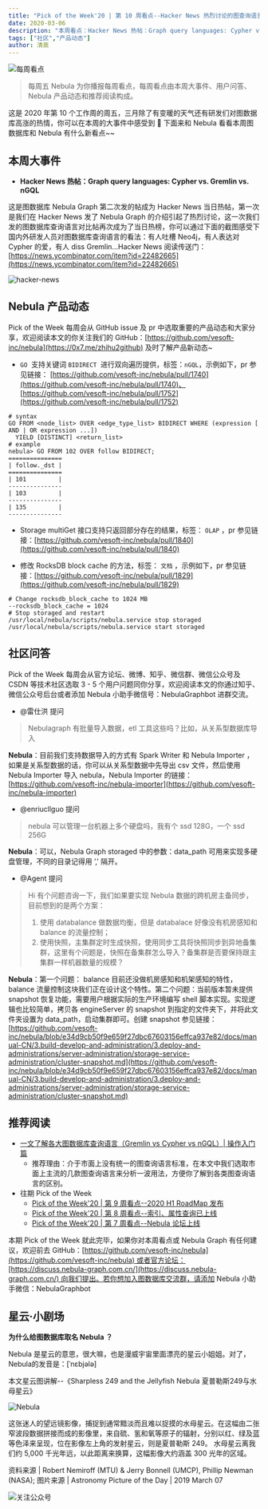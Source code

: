 ```yaml
---
title: "Pick of the Week'20 | 第 10 周看点--Hacker News 热烈讨论的图查询语言"
date: 2020-03-06
description: "本周看点：Hacker News 热帖：Graph query languages: Cypher vs. Gremlin vs. nGQL，产品方面：GO  支持关键词 BIDIRECT  进行双向遍历提供。"
tags: ["社区","产品动态"]
author: 清蒸
---
```


![每周看点](https://www-cdn.nebula-graph.com.cn/nebula-blog/PotW.png)

> 每周五 Nebula 为你播报每周看点，每周看点由本周大事件、用户问答、Nebula 产品动态和推荐阅读构成。

这是 2020 年第 10 个工作周的周五，三月除了有变暖的天气还有研发们对图数据库高涨的热情，你可以在本周的大事件中感受到 🌝 下面来和 Nebula 看看本周图数据库和 Nebula 有什么新看点~~

## 本周大事件

- **Hacker News 热帖：Graph query languages: Cypher vs. Gremlin vs. nGQL**

这是图数据库 Nebula Graph 第二次发的帖成为 Hacker News 当日热帖，第一次是我们在 Hacker News 发了 Nebula Graph 的介绍引起了热烈讨论，这一次我们发的图数据库查询语言对比帖再次成为了当日热榜，你可以通过下面的截图感受下国内外研发人员对图数据库查询语言的看法：有人吐槽 Neo4j，有人表达对 Cypher 的爱，有人 diss Gremlin…Hacker News 阅读传送门：[https://news.ycombinator.com/item?id=22482665](https://news.ycombinator.com/item?id=22482665)

![hacker-news](https://www-cdn.nebula-graph.com.cn/nebula-blog/PotW201001.png)

## Nebula 产品动态
Pick of the Week 每周会从 GitHub issue 及 pr 中选取重要的产品动态和大家分享，欢迎阅读本文的你关注我们的 GitHub：[https://github.com/vesoft-inc/nebula](https://0x7.me/zhihu2github) 及时了解产品新动态~

- `GO`  支持关键词 `BIDIRECT`  进行双向遍历提供，标签：`nGQL`，示例如下，pr 参见链接： [https://github.com/vesoft-inc/nebula/pull/1740](https://github.com/vesoft-inc/nebula/pull/1740)、[https://github.com/vesoft-inc/nebula/pull/1752](https://github.com/vesoft-inc/nebula/pull/1752)

```
# syntax
GO FROM <node_list> OVER <edge_type_list> BIDIRECT WHERE (expression [ AND | OR expression ...])  
  YIELD [DISTINCT] <return_list>
# example
nebula> GO FROM 102 OVER follow BIDIRECT;
===============
| follow._dst |
===============
| 101         |
---------------
| 103         |
---------------
| 135         |
---------------
```

- Storage multiGet 接口支持只返回部分存在的结果，标签： `OLAP` ，pr 参见链接：[https://github.com/vesoft-inc/nebula/pull/1840](https://github.com/vesoft-inc/nebula/pull/1840)

- 修改 RocksDB block cache 的方法，标签： `文档` ，示例如下，pr 参见链接：[https://github.com/vesoft-inc/nebula/pull/1829](https://github.com/vesoft-inc/nebula/pull/1829)

```
# Change rocksdb_block_cache to 1024 MB
--rocksdb_block_cache = 1024
# Stop storaged and restart
/usr/local/nebula/scripts/nebula.service stop storaged
/usr/local/nebula/scripts/nebula.service start storaged
```

## 社区问答

Pick of the Week 每周会从官方论坛、微博、知乎、微信群、微信公众号及 CSDN 等技术社区选取 3 - 5 个用户问题同你分享，欢迎阅读本文的你通过知乎、微信公众号后台或者添加 Nebula 小助手微信号：NebulaGraphbot 进群交流。

- @雷仕洪 提问
> Nebulagraph 有批量导入数据，etl 工具这些吗？比如，从关系型数据库导入

**Nebula**：目前我们支持数据导入的方式有 Spark Writer 和 Nebula Importer ，如果是关系型数据的话，你可以从关系型数据中先导出 csv 文件，然后使用 Nebula Importer 导入 nebula，Nebula Importer 的链接：[https://github.com/vesoft-inc/nebula-importer](https://github.com/vesoft-inc/nebula-importer)

- @enriucllguo 提问
> nebula 可以管理一台机器上多个硬盘吗，我有个 ssd 128G，一个 ssd 256G

**Nebula**：可以，Nebula Graph storaged 中的参数：data_path 可用来实现多硬盘管理，不同的目录记得用 ’,' 隔开。

- @Agent 提问
> Hi 有个问题咨询一下，我们如果要实现 Nebula 数据的跨机房主备同步，目前想到的是两个方案：
> 1. 使用 databalance 做数据均衡，但是 databalace 好像没有机房感知和 balance 的流量控制；
> 2. 使用快照，主集群定时生成快照，使用同步工具将快照同步到异地备集群，这里有个问题是，快照在备集群怎么导入？备集群是否要保持跟主集群一样机器数量的规模？

**Nebula**：第一个问题： balance 目前还没做机房感知和机架感知的特性，balance 流量控制这块我们正在设计这个特性。第二个问题：当前版本暂未提供 snapshot 恢复功能，需要用户根据实际的生产环境编写 shell 脚本实现。实现逻辑也比较简单，拷贝各 engineServer 的 snapshot 到指定的文件夹下，并将此文件夹设置为 data_path，启动集群即可。创建 snapshot 参见链接：[https://github.com/vesoft-inc/nebula/blob/e34d9cb50f9e659f27dbc67603156effca937e82/docs/manual-CN/3.build-develop-and-administration/3.deploy-and-administrations/server-administration/storage-service-administration/cluster-snapshot.md](https://github.com/vesoft-inc/nebula/blob/e34d9cb50f9e659f27dbc67603156effca937e82/docs/manual-CN/3.build-develop-and-administration/3.deploy-and-administrations/server-administration/storage-service-administration/cluster-snapshot.md)

## 推荐阅读

- [一文了解各大图数据库查询语言（Gremlin vs Cypher vs nGQL）| 操作入门篇](https://nebula-graph.io/cn/posts/graph-query-language-comparison-cypher-gremlin-ngql/)
  - 推荐理由：介于市面上没有统一的图查询语言标准，在本文中我们选取市面上主流的几款图查询语言来分析一波用法，方便你了解到各类图查询语言的区别。
- 往期 Pick of the Week
  - [Pick of the Week'20 | 第 9 周看点--2020 H1 RoadMap 发布](https://nebula-graph.io/cn/posts/nebula-graph-weekly-pickup-2020-02-28/)
  - [Pick of the Week'20 | 第 8 周看点--索引、属性查询已上线](https://nebula-graph.io/cn/posts/nebula-graph-weekly-pickup-2020-02-21/)
  - [Pick of the Week'20 | 第 7 周看点--Nebula 论坛上线](https://nebula-graph.io/cn/posts/nebula-graph-weekly-pickup-2020-02-14/)

本期 Pick of the Week 就此完毕，如果你对本周看点或 Nebula Graph 有任何建议，欢迎前去 GitHub：[https://github.com/vesoft-inc/nebula](https://github.com/vesoft-inc/nebula) 或者官方论坛：[https://discuss.nebula-graph.com.cn/](https://discuss.nebula-graph.com.cn/) 向我们提出。若你想加入图数据库交流群，请添加 Nebula 小助手微信：NebulaGraphbot 

## 星云·小剧场

**为什么给图数据库取名 Nebula ？**

Nebula 是星云的意思，很大嘛，也是漫威宇宙里面漂亮的星云小姐姐。对了，Nebula的发音是：[ˈnɛbjələ]

本文星云图讲解--《Sharpless 249 and the Jellyfish Nebula 夏普勒斯249与水母星云》

![Nebula](https://www-cdn.nebula-graph.com.cn/nebula-blog/PotW2010Nebula.jpeg)

这张迷人的望远镜影像，捕捉到通常黯淡而且难以捉摸的水母星云。在这幅由二张窄波段数据拼接而成的影像里，来自硫、氢和氧等原子的辐射，分别以红、绿及蓝等色泽来呈现，位在影像左上角的发射星云，则是夏普勒斯 249。 水母星云离我们约 5,000 千光年远，以此距离来换算，这幅影像大约涵盖 300 光年的区域。

资料来源 | Robert Nemiroff (MTU) & Jerry Bonnell (UMCP), Phillip Newman (NASA);
图片来源 | Astronomy Picture of the Day | 2019 March 07

![关注公众号](https://www-cdn.nebula-graph.com.cn/nebula-blog/WeChatOffical.png)

